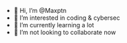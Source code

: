 - 👋 Hi, I’m @Maxptn
- 👀 I’m interested in coding & cybersec
- 🌱 I’m currently learning a lot
- 💞️ I’m not looking to collaborate now
